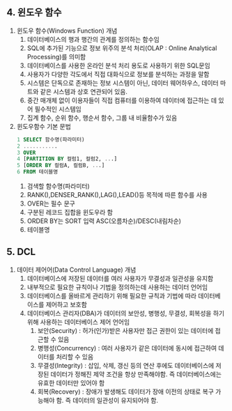 ## 4. 윈도우 함수
1. 윈도우 함수(Windows Function) 개념
   1. 데이터베이스의 행과 행간의 관계를 정의하는 함수임
   2. SQL에 추가된 기능으로 정보 위주의 분석 처리(OLAP : Online Analytical Processing)를 의미함
   3. 데이터베이스를 사용한 온라인 분석 처리 용도로 사용하기 위한 SQL문임
   4. 사용자가 다양한 각도에서 직접 대화식으로 정보를 분석하는 과정을 말함
   5. 시스템은 단독으로 존재하는 정보 시스템이 아닌, 데이터 웨어하우스, 데이터 마트와 같은 시스템과 상호 연관되어 있음.
   6. 중간 매개체 없이 이용자들이 직접 컴퓨터를 이용하여 데이터에 접근하는 데 있어 필수적인 시스템임
   7. 집계 함수, 순위 함수, 행순서 함수, 그룹 내 비율함수가 있음
2. 윈도우함수 기본 문법
    ```SQL
    1 SELECT 함수명(파라미터)
    2 ...........
    3 OVER 
    4 [PARTITION BY 컬럼1, 컬럼2, ...]
    5 [ORDER BY 컬럼A, 컬럼B, ...]
    6 FROM 테이블명
    ```
    1. 검색할 함수명(파라미터)
    2. RANK(),DENSER_RANK(),LAG(),LEAD()등 목적에 따른 함수를 사용
    3. OVER는 필수 문구
    4. 구분된 레코드 집합을 윈도우라 함
    5. ORDER BY는 SORT 입력 ASC(오름차순)/DESC(내림차순)
    6. 테이블명
## 5. DCL 
1. 데이터 제어어(Data Control Language) 개념
   1. 데이터베이스에 저장된 데이터를 여러 사용자가 무결성과 일관성을 유지함
   2. 내부적으로 필요한 규칙이나 기법을 정의하는데 사용하는 데이터 언어임
   3. 데이터베이스를 올바르게 관리하기 위해 필요한 규칙과 기법에 따라 데이터베이스를 제어하고 보호함
   4. 데이터베이스 관리자(DBA)가 데이터의 보안성, 병행성, 무결성, 회복성을 하기 위해 사용하는 데이터베이스 제어 언어임
      1. 보안(Security) : 허가(인가)받은 사용자만 접근 권한이 있는 데이터에 접근할 수 있음
      2. 병행성(Concurrency) : 여러 사용자가 같은 데이터에 동시에 접근하여 데이터를 처리할 수 있음
      3. 무결성(Integrity) : 삽입, 삭제, 갱신 등의 연산 후에도 데이터베이스에 저장된 데이터가 정해진 제약 조건을 항상 만족해야함. 즉 데이터베이스에는 유효한 데이터만 있어야 함
      4. 회복(Recovery) : 장애가 발생해도 데이터가 장애 이전의 상태로 복구 가능해야 함. 즉 데이터의 일관성이 유지되어야 함.